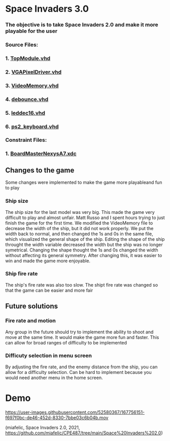 # Space Invaders 3.0

### The objective is to take Space Invaders 2.0 and make it more playable for the user

### Source Files: 

### 1. [TopModule.vhd](./TopModule.vhd)

### 2. [VGAPixelDriver.vhd](./VGAPixelDriver.vhd)

### 3. [VideoMemory.vhd](./VideoMemory.vhd)

### 4. [debounce.vhd](./debounce.vhd)

### 5. [leddec16.vhd](./leddec16.vhd)

### 6. [ps2_keyboard.vhd](./ps2_keyboard.vhd)

### Constraint Files: 

### 1. [BoardMasterNexysA7.xdc](./BoardMasterNexysA7.xdc)


## Changes to the game
Some changes were implemented to make the game more playableand fun to play

### Ship size
The ship size for the last model was very big. This made the game very difficult to play and almost unfair. Matt Russo and I spent hours trying to just finish the game for the first time.
We modified the VideoMemory file to decrease the width of the ship, but it did not work properly. We put the width back to normal, and then changed the 1s and 0s in the same file, which visualized the general shape of the ship. Editing the shape of the ship throught the width variable decreased the width but the ship was no longer symetrical. Changing the shape thought the 1s and 0s changed the width without affecting its general symmetry. 
After changing this, it was easier to win and made the game more enjoyable. 

### Ship fire rate

The ship's fire rate was also too slow. The shipt fire rate was changed so that the game can be easier and more fair

## Future solutions

### Fire rate and motion

Any group in the future should try to implement the ability to shoot and move at the same time. It would make the game more fun and faster. This can allow for broad ranges of difficulty to be implemented

### Difficuty selection in menu screen

By adjusting the fire rate, and the enemy distance from  the ship, you can allow for a difficulty selection. Can be hard to implement because you would need another menu in the home screen. 

# Demo
https://user-images.githubusercontent.com/52580367/167756151-f697f0bc-de46-452d-8330-7bbe03c6b04b.mov

(miafelic, Space Invaders 2.0, 2021, https://github.com/miafelic/CPE487/tree/main/Space%20Invaders%202.0)

